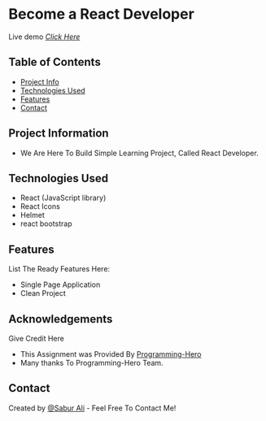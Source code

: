 # Become a React Developer
Live demo [_Click Here_](https://app.netlify.com/sites/sbd-react-developer/)

## Table of Contents
* [Project Info](#project-information)
* [Technologies Used](#technologies-used)
* [Features](#features)
* [Contact](#contact)


## Project Information
- We Are Here To Build Simple Learning Project, Called React Developer.



## Technologies Used
- React (JavaScript library)
- React Icons
- Helmet
- react bootstrap


## Features
List The Ready Features Here:
- Single Page Application
- Clean Project


## Acknowledgements
Give Credit Here
- This Assignment was Provided By [Programming-Hero](https://web.programming-hero.com/)
- Many thanks To Programming-Hero Team.


## Contact
Created by [@Sabur Ali](https://www.saburali.me/) - Feel Free To Contact Me!
